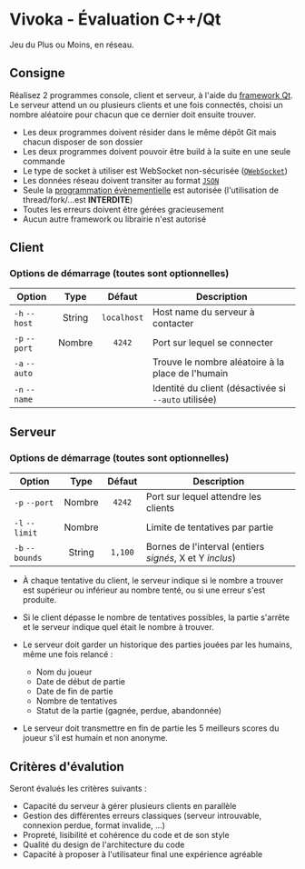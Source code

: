 Vivoka - Évaluation C++/Qt
==========================

Jeu du Plus ou Moins, en réseau.

## Consigne

Réalisez 2 programmes console, client et serveur, à l'aide du [framework Qt][1]. Le serveur attend un ou plusieurs clients et une fois connectés, choisi un nombre aléatoire pour chacun que ce dernier doit ensuite trouver.

- Les deux programmes doivent résider dans le même dépôt Git mais chacun disposer de son dossier
- Les deux programmes doivent pouvoir être build à la suite en une seule commande
- Le type de socket à utiliser est WebSocket non-sécurisée ([`QWebSocket`][2])
- Les données réseau doivent transiter au format [`JSON`][3]
- Seule la [programmation évènementielle][4] est autorisée (l'utilisation de thread/fork/...est **INTERDITE**)
- Toutes les erreurs doivent être gérées gracieusement
- Aucun autre framework ou librairie n'est autorisé

## Client

### Options de démarrage (toutes sont optionnelles)

| Option        | Type   | Défaut      | Description                                          |
| ------------- | :----: | :---------: | ---------------------------------------------------- |
| `-h` `--host` | String | `localhost` | Host name du serveur à contacter                     |
| `-p` `--port` | Nombre | `4242`      | Port sur lequel se connecter                         |
| `-a` `--auto` |        |             | Trouve le nombre aléatoire à la place de l'humain    |
| `-n` `--name` |        |             | Identité du client (désactivée si `--auto` utilisée) |

## Serveur

### Options de démarrage (toutes sont optionnelles)

| Option          | Type   | Défaut   | Description                                              |
| --------------- | :----: | :------: | -------------------------------------------------------- |
| `-p` `--port`   | Nombre | `4242`   | Port sur lequel attendre les clients                     |
| `-l` `--limit`  | Nombre |          | Limite de tentatives par partie                          |
| `-b` `--bounds` | String | `1,100`  | Bornes de l'interval (entiers _signés_, X et Y _inclus_) |

- À chaque tentative du client, le serveur indique si le nombre a trouver est supérieur ou inférieur au nombre tenté, ou si une erreur s'est produite.

- Si le client dépasse le nombre de tentatives possibles, la partie s'arrête et le serveur indique quel était le nombre à trouver.

- Le serveur doit garder un historique des parties jouées par les humains, même une fois relancé :
    + Nom du joueur
    + Date de début de partie
    + Date de fin de partie
    + Nombre de tentatives
    + Statut de la partie (gagnée, perdue, abandonnée)

- Le serveur doit transmettre en fin de partie les 5 meilleurs scores du joueur s'il est humain et non anonyme.

## Critères d'évalution

Seront évalués les critères suivants :

- Capacité du serveur à gérer plusieurs clients en parallèle
- Gestion des différentes erreurs classiques (serveur introuvable, connexion perdue, format invalide, ...)
- Propreté, lisibilité et cohérence du code et de son style
- Qualité du design de l'architecture du code
- Capacité à proposer à l'utilisateur final une expérience agréable

[1]: https://doc.qt.io/qt-5/reference-overview.html
[2]: https://doc.qt.io/qt-5/qwebsocket.html
[3]: https://doc.qt.io/qt-5/json.html
[4]: https://doc.qt.io/qt-5/signalsandslots.html
